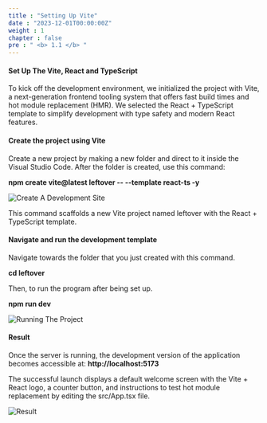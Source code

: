 ```yaml
---
title : "Setting Up Vite"
date : "2023-12-01T00:00:00Z"
weight : 1
chapter : false
pre : " <b> 1.1 </b> "
---
```


#### Set Up The Vite, React and TypeScript

To kick off the development environment, we initialized the project with Vite, a next-generation frontend tooling system that offers fast build times and hot module replacement (HMR). We selected the React + TypeScript template to simplify development with type safety and modern React features.

#### Create the project using Vite

Create a new project by making a new folder and direct to it inside the Visual Studio Code. After the folder is created, use this command:

**npm create vite@latest leftover -- --template react-ts -y**

![Create A Development Site](/images/1/1-1.png?featherlight=false&width=90pc)

This command scaffolds a new Vite project named leftover with the React + TypeScript template.

#### Navigate and run the development template

Navigate towards the folder that you just created with this command. 

**cd leftover**

Then, to run the program after being set up.

**npm run dev**

![Running The Project](/images/1/1-2.png?featherlight=false&width=90pc)

#### Result

Once the server is running, the development version of the application becomes accessible at:
**http://localhost:5173**


The successful launch displays a default welcome screen with the Vite + React logo, a counter button, and instructions to test hot module replacement by editing the src/App.tsx file.


![Result](/images/1/1-3.png?featherlight=false&width=90pc)


